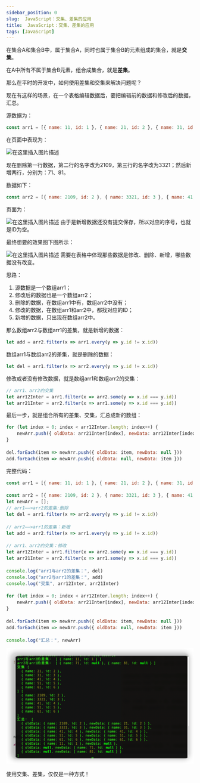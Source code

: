 ```yaml
---
sidebar_position: 0
slug:  JavaScript：交集、差集的应用
title:  JavaScript：交集、差集的应用
tags: [JavaScript]
---
```


在集合A和集合B中，属于集合A，同时也属于集合B的元素组成的集合，就是**交集**。

在A中所有不属于集合B元素，组合成集合，就是**差集**。

那么在平时的开发中，如何使用差集和交集来解决问题呢？

现在有这样的场景，在一个表格编辑数据后，要把编辑前的数据和修改后的数据，汇总。

源数据为：

```javascript
const arr1 = [{ name: 11, id: 1 }, { name: 21, id: 2 }, { name: 31, id: 3 }, { name: 41, id: 4 }, { name: 51, id: 5 }, { name: 61, id: 6 }];
```

在页面中表现为：

![在这里插入图片描述](https://img-blog.csdnimg.cn/d560f09d68ad4fc08645a9a97a3ac6fc.png)

现在删除第一行数据，第二行的名字改为2109，第三行的名字改为3321；然后新增两行，分别为：71、81。

数据如下：

```javascript
const arr2 = [{ name: 2109, id: 2 }, { name: 3321, id: 3 }, { name: 41, id: 4 }, { name: 51, id: 5 }, { name: 61, id: 6 }, { name: 71, id: null }, { name: 81, id: null }];
```

页面为：

![在这里插入图片描述](https://img-blog.csdnimg.cn/530e841e679e43b6af95e0ba0b2e008a.png)
由于是新增数据还没有提交保存，所以对应的序号，也就是ID为空。

最终想要的效果图下图所示：

![在这里插入图片描述](https://img-blog.csdnimg.cn/cfa1ac4c69b44ee8b0b318befc527a86.png)
需要在表格中体现那些数据是修改、删除、新增，哪些数据没有改变。

 思路：

1. 源数据是一个数组arr1；
2. 修改后的数据也是一个数组arr2；
3. 删除的数据，在数组arr1中有，数组arr2中没有；
4. 修改的数据，在数组arr1和arr2中，都找对应的ID；
5. 新增的数据，只出现在数组arr2中。

那么数组arr2与数组arr1的差集，就是新增的数据：

```javascript
let add = arr2.filter(x => arr1.every(y => y.id != x.id))
```

数组arr1与数组arr2的差集，就是删除的数据：

```javascript
let del = arr1.filter(x => arr2.every(y => y.id != x.id))
```

修改或者没有修改数据，就是数组arr1和数组arr2的交集：

```javascript
// arr1、arr2的交集
let arr12Inter = arr1.filter(x => arr2.some(y => x.id === y.id))
let arr21Inter = arr2.filter(x => arr1.some(y => x.id === y.id))
```

最后一步，就是组合所有的差集、交集，汇总成新的数组：

```javascript
for (let index = 0; index < arr12Inter.length; index++) {
    newArr.push({ oldData: arr21Inter[index], newData: arr12Inter[index] })
}

del.forEach(item => newArr.push({ oldData: item, newData: null }))
add.forEach(item => newArr.push({ oldData: null, newData: item }))
```

完整代码：

```javascript
const arr1 = [{ name: 11, id: 1 }, { name: 21, id: 2 }, { name: 31, id: 3 }, { name: 41, id: 4 }, { name: 51, id: 5 }, { name: 61, id: 6 }];

const arr2 = [{ name: 2109, id: 2 }, { name: 3321, id: 3 }, { name: 41, id: 4 }, { name: 51, id: 5 }, { name: 61, id: 6 }, { name: 71, id: null }, { name: 81, id: null }];
let newArr = [];
// arr1——>arr2的差集:删除
let del = arr1.filter(x => arr2.every(y => y.id != x.id))

// arr2——>arr1的差集：新增
let add = arr2.filter(x => arr1.every(y => y.id != x.id))

// arr1、arr2的交集：修改
let arr12Inter = arr1.filter(x => arr2.some(y => x.id === y.id))
let arr21Inter = arr2.filter(x => arr1.some(y => x.id === y.id))

console.log("arr1与arr2的差集：", del)
console.log("arr2与arr1的差集：", add)
console.log("交集", arr12Inter, arr21Inter)

for (let index = 0; index < arr12Inter.length; index++) {
    newArr.push({ oldData: arr21Inter[index], newData: arr12Inter[index] })
}

del.forEach(item => newArr.push({ oldData: item, newData: null }))
add.forEach(item => newArr.push({ oldData: null, newData: item }))

console.log("汇总：", newArr)
```

![在这里插入图片描述](../static/img/iShot_2023-08-18_23.53.33.png)

使用交集、差集，仅仅是一种方式！